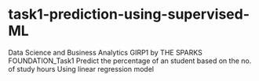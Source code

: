 # task1-prediction-using-supervised-ML
Data Science and Business Analytics GIRP1 by THE SPARKS FOUNDATION_Task1 
Predict the percentage of an student based on the no. of study hours
Using  linear regression model
